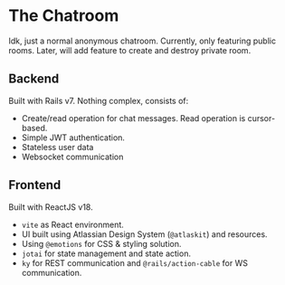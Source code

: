 # The Chatroom

Idk, just a normal anonymous chatroom. Currently, only featuring public rooms. Later, will add feature to create and destroy private room.

## Backend

Built with Rails v7. Nothing complex, consists of:

- Create/read operation for chat messages. Read operation is cursor-based.
- Simple JWT authentication.
- Stateless user data
- Websocket communication

## Frontend

Built with ReactJS v18.

- `vite` as React environment.
- UI built using Atlassian Design System (`@atlaskit`) and resources.
- Using `@emotions` for CSS & styling solution.
- `jotai` for state management and state action.
- `ky` for REST communication and `@rails/action-cable` for WS communication.
